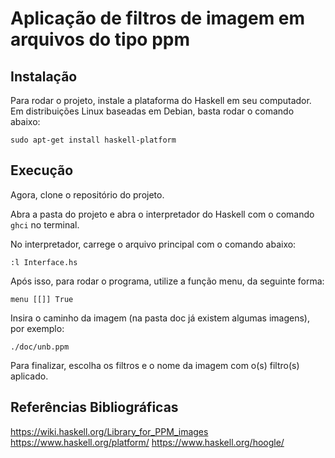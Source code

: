 # Aplicação de filtros de imagem em arquivos do tipo ppm

## Instalação

Para rodar o projeto, instale a plataforma do Haskell em seu computador.
Em distribuições Linux baseadas em Debian, basta rodar o comando abaixo:

`sudo apt-get install haskell-platform`

## Execução

Agora, clone o repositório do projeto.

Abra a pasta do projeto e abra o interpretador do Haskell com o comando `ghci` no terminal.

No interpretador, carrege o arquivo principal com o comando abaixo:

`:l Interface.hs`

Após isso, para rodar o programa, utilize a função menu, da seguinte forma:

`menu [[]] True`

Insira o caminho da imagem (na pasta doc já existem algumas imagens), por exemplo:

`./doc/unb.ppm`

Para finalizar, escolha os filtros e o nome da imagem com o(s) filtro(s) aplicado.

## Referências Bibliográficas

https://wiki.haskell.org/Library_for_PPM_images
https://www.haskell.org/platform/
https://www.haskell.org/hoogle/
